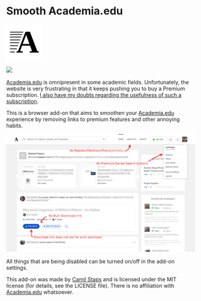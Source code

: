 # Smooth Academia.edu

![](/icons/logo-96.png)

[![](https://addons.cdn.mozilla.net/static/img/addons-buttons/AMO-button_2.png)](https://addons.mozilla.org/en-US/firefox/addon/smooth-academia-edu/)

[Academia.edu][] is omnipresent in some academic fields. Unfortunately, the
website is very frustrating in that it keeps pushing you to buy a Premium
subscription. [I also have my doubts regarding the usefulness of such a
subscription](https://twitter.com/SemiCamil/status/1226821521114632192).

This is a browser add-on that aims to smoothen your [Academia.edu][] experience
by removing links to premium features and other annoying habits.

![](/screenshots/screenshot.png)

All things that are being disabled can be turned on/off in the add-on settings.

This add-on was made by [Camil Staps][] and is licensed under the MIT license
(for details, see the LICENSE file). There is no affiliation with
[Academia.edu][] whatsoever.

[Academia.edu]: https://academia.edu
[Camil Staps]: https://camilstaps.nl
